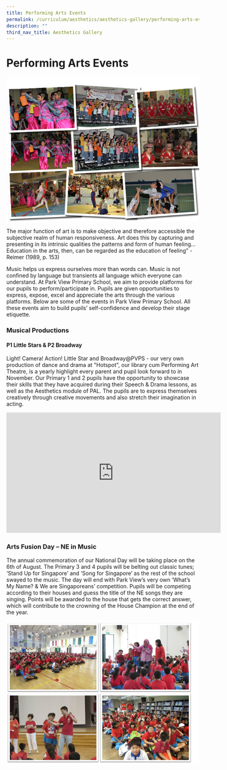 ```yaml
---
title: Performing Arts Events
permalink: /curriculum/aesthetics/aesthetics-gallery/performing-arts-events/
description: ""
third_nav_title: Aesthetics Gallery
---
```


# **Performing Arts Events**

![](/images/Mid.jpg)

The major function of art is to make objective and therefore accessible the subjective realm of human responsiveness. Art does this by capturing and presenting in its intrinsic qualities the patterns and form of human feeling… Education in the arts, then, can be regarded as the education of feeling” - Reimer (1989, p. 153)

Music helps us express ourselves more than words can. Music is not confined by language but transients all language which everyone can understand. At Park View Primary School, we aim to provide platforms for our pupils to perform/participate in. Pupils are given opportunities to express, expose, excel and appreciate the arts through the various platforms. Below are some of the events in Park View Primary School. All these events aim to build pupils’ self-confidence and develop their stage etiquette.

  

### Musical Productions

#### P1 Little Stars & P2 Broadway


Light! Camera! Action! Little Star and Broadway@PVPS - our very own production of dance and drama at "Hotspot", our library cum Performing Art Theatre, is a yearly highlight every parent and pupil look forward to in November. Our Primary 1 and 2 pupils have the opportunity to showcase their skills that they have acquired during their Speech & Drama lessons, as well as the Aesthetics module of PAL. The pupils are to express themselves creatively through creative movements and also stretch their imagination in acting.






<iframe width="560" height="315" src="https://www.youtube.com/embed/5qTc2_IizGU" title="YouTube video player" frameborder="0" allow="accelerometer; autoplay; clipboard-write; encrypted-media; gyroscope; picture-in-picture" allowfullscreen></iframe>








### Arts Fusion Day – NE in Music

The annual commemoration of our National Day will be taking place on the 6th of August. The Primary 3 and 4 pupils will be belting out classic tunes; ‘Stand Up for Singapore’ and ‘Song for Singapore’ as the rest of the school swayed to the music. The day will end with Park View’s very own ‘What’s My Name? & We are Singaporeans’ competition. Pupils will be competing according to their houses and guess the title of the NE songs they are singing. Points will be awarded to the house that gets the correct answer, which will contribute to the crowning of the House Champion at the end of the year.


![](/images/Arts%20Fusion%20Day%20Music%20Collage%20V2.jpg)